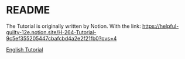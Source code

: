 # README

The Tutorial is originally written by Notion. With the link:
https://helpful-guilty-12e.notion.site/H-264-Tutorial-9c5ef355205447cbafcbd4a2e2f21fb0?pvs=4

[English Tutorial](English_ver.md)
<!-- [English Tutorial](Chinese_ver.md) -->

